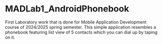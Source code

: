 # MADLab1_AndroidPhonebook
First Laboratory work that is done for Mobile Application Development course of 2024/2025 spring semester. 
This simple application resembles a phonebook featuring list view of 5 contacts which you can dial up by taping on it.
